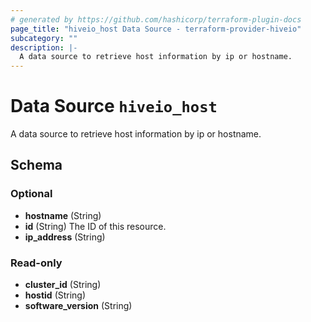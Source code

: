 ```yaml
---
# generated by https://github.com/hashicorp/terraform-plugin-docs
page_title: "hiveio_host Data Source - terraform-provider-hiveio"
subcategory: ""
description: |-
  A data source to retrieve host information by ip or hostname.
---
```


# Data Source `hiveio_host`

A data source to retrieve host information by ip or hostname.



<!-- schema generated by tfplugindocs -->
## Schema

### Optional

- **hostname** (String)
- **id** (String) The ID of this resource.
- **ip_address** (String)

### Read-only

- **cluster_id** (String)
- **hostid** (String)
- **software_version** (String)


